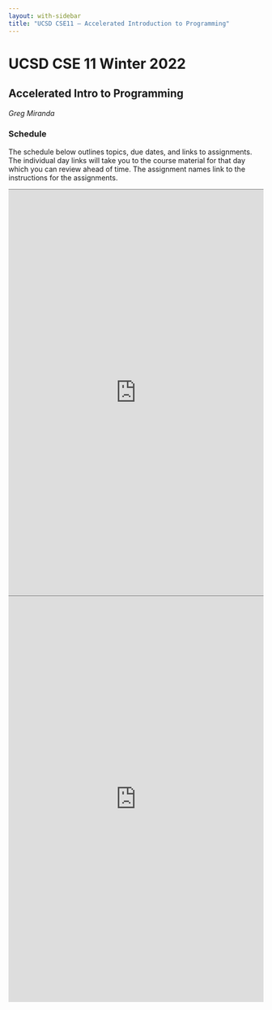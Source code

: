 ```yaml
---
layout: with-sidebar
title: "UCSD CSE11 – Accelerated Introduction to Programming"
---
```


# UCSD CSE 11 Winter 2022
## Accelerated Intro to Programming

_Greg Miranda_

<a id="b:disc"></a>
<h3>Schedule</h3>

The schedule below outlines topics, due dates, and links to assignments. The
individual day links will take you to the course material for that day which you
can review ahead of time. The assignment names link to the instructions for the
assignments.

<iframe style="border: none; border-top: 1px solid grey; border-spacing: 2px" src="https://docs.google.com/spreadsheets/d/e/2PACX-1vRHG7_9Gj90RIagZqPaCxMK2__AEayEC_pw5kl9WKYlhW9hhfOdlhoyFDgu3fu8sK7oFlV4-u0qg-Pj/pubhtml?gid=594704517&amp;single=true&amp;widget=true&amp;headers=false" width="100%" height="800px"></iframe>

<iframe style="border: none; border-top: 1px solid grey; border-spacing: 2px" src="https://docs.google.com/spreadsheets/d/e/2PACX-1vTFYXXW1A0Uafk-umZkkFn8B1DaVJA6i4sI3Ul3unAnVxhoV2pem_zcDGwpNx7zbgeyoyUa-SRbzNYQ/pubhtml?widget=true&amp;headers=false" width="100%" height="800px"></iframe>
